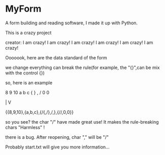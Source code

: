 # MyForm
A form building and reading software, I made it up with Python.

This is a crazy project

creator: I am crazy! I am crazy! I am crazy! I am crazy! I am crazy! I am crazy!

Ooooook, here are the data standard of the form

we change everything can break the rule(for example, the "{}",can be mix with the control {})

so, here is an example

8   9   10
a   b   c
{   }   ,
/   0   0

|
V

{{8,9,10},{a,b,c},{/{,/},/,},{//,0,0}}

so you see? the char "/" have made great use! It makes the rule-breaking chars "Harmless" !

there is a bug.
After reopening, char "," will be "/"

Probably start.txt will give you more information...
